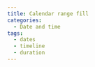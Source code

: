 ```yaml
---
title: Calendar range fill
categories:
  - Date and time
tags:
  - dates
  - timeline
  - duration
---
```

